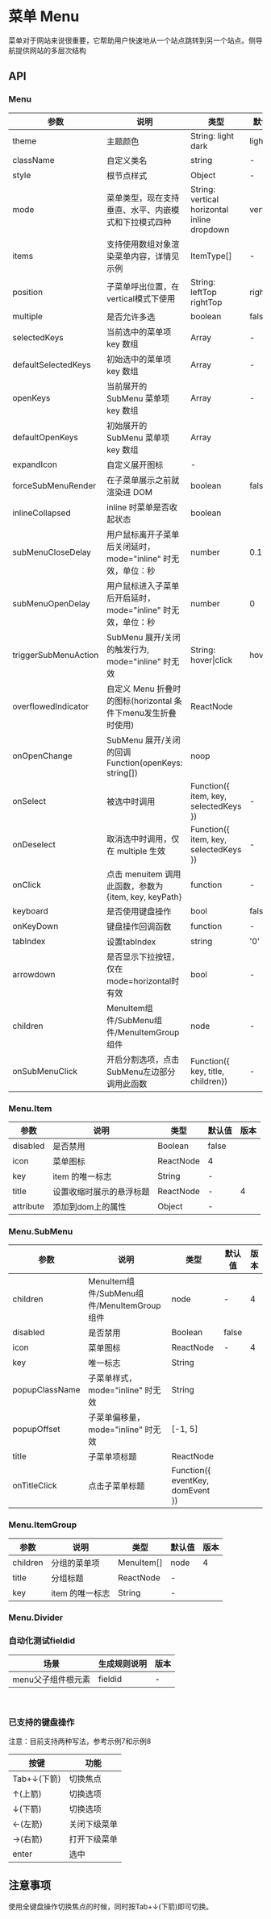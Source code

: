 # 菜单 Menu

菜单对于网站来说很重要，它帮助用户快速地从一个站点跳转到另一个站点。侧导航提供网站的多层次结构

## API

### Menu

<!--Menu-->
| 参数 | 说明 | 类型 | 默认值 | 版本 |
| --- | --- | --- | --- | --- |
|theme|主题颜色|String: light dark|light|
|className|自定义类名|string|-|
|style|根节点样式|Object|-|
|mode|菜单类型，现在支持垂直、水平、内嵌模式和下拉模式四种    |String: vertical horizontal inline dropdown|vertical|dropdown(4.4.5)
|items|支持使用数组对象渲染菜单内容，详情见示例    |ItemType[]|-|4.4.5
|position|子菜单呼出位置，在vertical模式下使用|String: leftTop rightTop|rightTop|
|multiple|是否允许多选|boolean|false
|selectedKeys|当前选中的菜单项 key 数组|Array|-|
|defaultSelectedKeys|初始选中的菜单项 key 数组|Array|-|
|openKeys|当前展开的 SubMenu 菜单项 key 数组|Array|-|
|defaultOpenKeys|初始展开的 SubMenu 菜单项 key 数组|Array|
|expandIcon|自定义展开图标|-|
|forceSubMenuRender|在子菜单展示之前就渲染进 DOM|boolean|false
|inlineCollapsed|inline 时菜单是否收起状态|boolean|
|subMenuCloseDelay|用户鼠标离开子菜单后关闭延时，mode="inline" 时无效，单位：秒|number|0.1
|subMenuOpenDelay|用户鼠标进入子菜单后开启延时，mode="inline" 时无效，单位：秒|number|0
|triggerSubMenuAction|SubMenu 展开/关闭的触发行为, mode="inline" 时无效|String: hover&#124;click|hover|
|overflowedIndicator|自定义 Menu 折叠时的图标(horizontal 条件下menu发生折叠时使用)|ReactNode|
|onOpenChange|SubMenu 展开/关闭的回调 Function(openKeys: string[])|noop|
|onSelect|被选中时调用|    Function({ item, key, selectedKeys })|-|
|onDeselect|取消选中时调用，仅在 multiple 生效|    Function({ item, key, selectedKeys })|-|
|onClick|点击 menuitem 调用此函数，参数为 {item, key, keyPath}|    function|-|
|keyboard|是否使用键盘操作|bool|false|
|onKeyDown|键盘操作回调函数|function|-|4
|tabIndex|设置tabIndex|string|'0'|
|arrowdown|是否显示下拉按钮，仅在mode=horizontal时有效|bool|-|4.4.5
|children|MenuItem组件/SubMenu组件/MenuItemGroup组件|node|-|4
|onSubMenuClick|开启分割选项，点击 SubMenu左边部分调用此函数|Function({ key, title, children})|-|4.5.5

### Menu.Item

<!--Menu.Item-->
| 参数 | 说明 | 类型 | 默认值 | 版本 |
| --- | --- | --- | --- | --- |
|disabled|是否禁用|Boolean|false|
|icon|菜单图标|ReactNode|4|
|key|item 的唯一标志|String|-|
|title|设置收缩时展示的悬浮标题|ReactNode|-|4
|attribute|添加到dom上的属性|Object|-|

### Menu.SubMenu

<!--Menu.SubMenu-->
| 参数 | 说明 | 类型 | 默认值 | 版本 |
| --- | --- | --- | --- | --- |
|children|MenuItem组件/SubMenu组件/MenuItemGroup组件|node|-|4
|disabled|是否禁用|Boolean|false|
|icon|菜单图标|ReactNode|-|4
|key|唯一标志|String|
|popupClassName|子菜单样式，mode="inline" 时无效|String|
|popupOffset|子菜单偏移量，mode="inline" 时无效|[-1, 5]|
|title|子菜单项标题    |ReactNode|
|onTitleClick|点击子菜单标题|Function({ eventKey, domEvent })|

### Menu.ItemGroup

<!--Menu.ItemGroup-->
| 参数 | 说明 | 类型 | 默认值 | 版本 |
| --- | --- | --- | --- | --- |
|children|分组的菜单项|MenuItem[]|node|4|
|title|分组标题|ReactNode|-|
|key|item 的唯一标志|String|-|

### Menu.Divider

### 自动化测试fieldid
| 场景 | 生成规则说明 | 版本 |
| --- | --- | --- |
| menu父子组件根元素 | fieldid  | - 

&nbsp;

### 已支持的键盘操作

注意：目前支持两种写法，参考示例7和示例8

|按键|功能|
| --- | --- |
|Tab+↓(下箭)|切换焦点|
|↑(上箭)|切换选项|
|↓(下箭) |切换选项|
|←(左箭) |关闭下级菜单|
|→(右箭) |打开下级菜单|
|enter | 选中|

## 注意事项

使用全键盘操作切换焦点的时候，同时按Tab+↓(下箭)即可切换。

